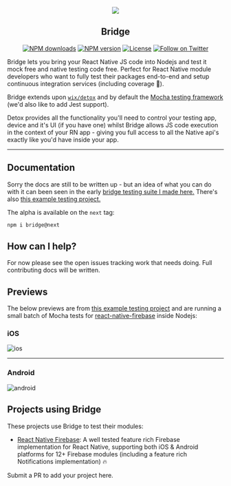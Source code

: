 <p align="center">
  <a href="https://github.com/Salakar/bridge">
    <img src="https://i.imgur.com/Srik55r.png"><br/>
  </a>
  <h2 align="center">Bridge</h2>
</p>

<p align="center">
  <a href="https://www.npmjs.com/package/bridge"><img src="https://img.shields.io/npm/dm/bridge.svg?style=flat-square" alt="NPM downloads"></a>
  <a href="https://www.npmjs.com/package/bridge"><img src="https://img.shields.io/npm/v/bridge.svg?style=flat-square" alt="NPM version"></a>
  <a href="/LICENSE"><img src="https://img.shields.io/npm/l/bridge.svg?style=flat-square" alt="License"></a>
  <a href="https://twitter.com/Salakar"><img src="https://img.shields.io/twitter/follow/Salakar.svg?style=social&label=Follow" alt="Follow on Twitter"></a>
</p>


Bridge lets you bring your React Native JS code into Nodejs and test it mock free and native testing code free. Perfect for React Native module developers who want to fully test their packages end-to-end and setup continuous integration services (including coverage 💯).

Bridge extends upon [`wix/detox`](https://github.com/wix/detox) and by default the [Mocha testing framework](https://mochajs.org/) (we'd also like to add Jest support).

Detox provides all the functionality you'll need to control your testing app, device and it's UI (if you have one) whilst Bridge allows JS code execution in the context of your RN app - giving you full access to all the Native api's exactly like you'd have inside your app.

----

## Documentation

Sorry the docs are still to be written up - but an idea of what you can do with it can been seen in the early [bridge testing suite I made here.](https://github.com/invertase/react-native-firebase/blob/master/bridge/e2e/bridge.spec.js) There's also [this example testing project.](https://github.com/Salakar/react-native-firebase/tree/master/bridge)

The alpha is available on the `next` tag:

```bash
npm i bridge@next
```

## How can I help?

For now please see the open issues tracking work that needs doing. Full contributing docs will be written.

## Previews

The below previews are from [this example testing project](https://github.com/invertase/react-native-firebase/tree/master/bridge) and are running a small batch of Mocha tests for [react-native-firebase](https://github.com/invertase/react-native-firebase) inside Nodejs:

### iOS

![ios](https://cdn.discordapp.com/attachments/362967412175405059/428355596073435137/2018-03-28_01.46.19.gif)

----

### Android

![android](https://cdn.discordapp.com/attachments/362967412175405059/428357262055178240/2018-03-28_01.55.43.gif)


## Projects using Bridge

These projects use Bridge to test their modules:

- [React Native Firebase](https://github.com/invertase/react-native-firebase): A well tested feature rich Firebase implementation for React Native, supporting both iOS & Android platforms for 12+ Firebase modules (including a feature rich Notifications implementation) 🔥

Submit a PR to add your project here.
